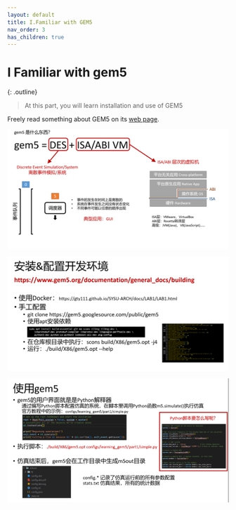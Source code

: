 ```yaml
---
layout: default
title: I.Familiar with GEM5
nav_order: 3
has_children: true
---
```


# I Familiar with gem5

{: .outline}
> At this part, you will learn installation and use of GEM5

Freely read something about GEM5 on its [web page](https://www.gem5.org/).

![des1](../../assets/images/gem5/des1.png)

![des2](../../assets/images/gem5/des2.png)

![des3](../../assets/images/gem5/des3.png)
